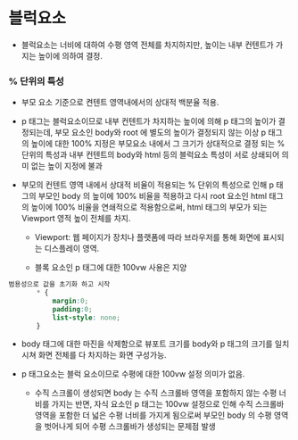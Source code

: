 # 블럭요소
- 블럭요소는 너비에 대하여 수평 영역 전체를 차지하지만, 높이는 내부 컨텐트가 가지는 높이에 의하여 결정.

### % 단위의 특성 
- 부모 요소 기준으로 켠텐트 영역내에서의 상대적 백분율 적용.

- p 태그는 블럭요소이므로 내부 컨텐트가 차지하는 높이에 의해 p 태그의 높이가 결정되는데, 부모 요소인 body와 root 에 별도의 높이가 결정되지
  않는 이상 p 태그의 높이에 대한 100% 지정은 부모요소 내에서 그 크기가 상대적으로 결정 되는 % 단위의 특성과 내부 컨텐트의 body와 html 등의
  블럭요소 특성이 서로 상쇄되어 의미 없는 높이 지정에 불과

- 부모의 컨텐트 영역 내에서 상대적 비율이 적용되는 % 단위의 특성으로 인해 p 태그의 부모인 body 의 높이에 100% 비율을 적용하고 다시 root 요소인
  html 태그의 높이에 100% 비율을 연쇄적으로 적용함으로써, html 태그의 부모가 되는 Viewport 영적 높이 전체를 차지.

  * Viewport: 웹 페이지가 장치나 플랫폼에 따라 브라우저를 통해 화면에 표시되는 디스플레이 영역.
 
  * 블록 요소인 p 태그에 대한 100vw 사용은 지양

 ```css
 범용성으로 값을 초기화 하고 시작
        * {
            margin:0;
            padding:0;
            list-style: none;
        }

```

- body 태그에 대한 마진을 삭제함으로 뷰포트 크기를 body와 p 태그의 크기를 일치시쳐 화면 전체를 다 차지하는 화면 구성가능.
- p 태그요소는 블럭 요소이므로 수평에 대한 100vw 설정 의미가 없음.

  * 수직 스크롤이 생성되면 body 는
    수직 스크롤바 영역을 포함하지 않는 수평 너비를 가지는 반면, 자식 요소인 p 태그는
    100vw 설정으로 인해 수직 스크롤바 영역을 포함한 더 넓은 수평 너비를 가지게 됨으로써
    부모인 body 의 수평 영역을 벗어나게 되어 수평 스크롤바가 생성되는 문제점 발생
